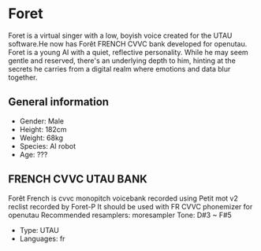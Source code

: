 # Foret 
Foret is a virtual singer with a low, boyish voice created for the UTAU software.He now has Forêt FRENCH CVVC bank developed for openutau.
Foret is a young AI with a quiet, reflective personality. While he may seem gentle and reserved, there's an underlying depth to him, hinting at the secrets he carries from a digital realm where emotions and data blur together.

## General information
- Gender: Male
- Height: 182cm
- Weight: 68kg
- Species: AI robot
- Age: ???

## FRENCH CVVC UTAU BANK
Forêt French is cvvc monopitch voicebank recorded using Petit mot v2 reclist recorded by Foret-P
It should be used with FR CVVC phonemizer for openutau
Recommended resamplers: moresampler
Tone: D#3 ~ F#5 
- Type: UTAU
- Languages: fr

